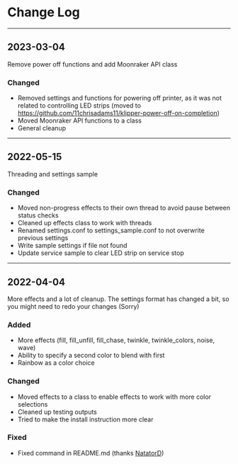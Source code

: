 # Change Log

----

## 2023-03-04
Remove power off functions and add Moonraker API class

### Changed
- Removed settings and functions for powering off printer, as it was not related to controlling LED strips (moved to https://github.com/11chrisadams11/klipper-power-off-on-completion)
- Moved Moonraker API functions to a class
- General cleanup

----

## 2022-05-15
Threading and settings sample

### Changed
- Moved non-progress effects to their own thread to avoid pause between status checks
- Cleaned up effects class to work with threads
- Renamed settings.conf to settings_sample.conf to not overwrite previous settings
- Write sample settings if file not found
- Update service sample to clear LED strip on service stop

----

## 2022-04-04
More effects and a lot of cleanup.
The settings format has changed a bit, so you might need to redo your changes (Sorry)

### Added
- More effects (fill, fill_unfill, fill_chase, twinkle, twinkle_colors, noise, wave)
- Ability to specify a second color to blend with first
- Rainbow as a color choice

### Changed
- Moved effects to a class to enable effects to work with more color selections
- Cleaned up testing outputs
- Tried to make the install instruction more clear

### Fixed
- Fixed command in README.md (thanks [NatatorD](https://github.com/11chrisadams11/Klipper-WS281x_LED_Status/issues/9))